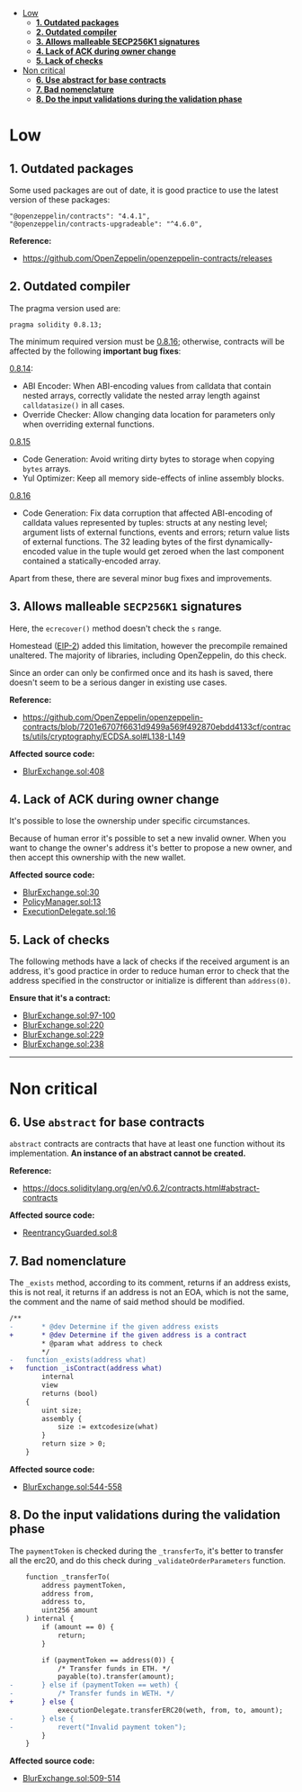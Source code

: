 - [Low](#low)
    - [**1. Outdated packages**](#1-outdated-packages)
    - [**2. Outdated compiler**](#2-outdated-compiler)
    - [**3. Allows malleable SECP256K1 signatures**](#3-allows-malleable-secp256k1-signatures)
    - [**4. Lack of ACK during owner change**](#4-lack-of-ack-during-owner-change)
    - [**5. Lack of checks**](#5-lack-of-checks)
- [Non critical](#non-critical)
    - [**6. Use abstract for base contracts**](#6-use-abstract-for-base-contracts)
    - [**7. Bad nomenclature**](#7-bad-nomenclature)
    - [**8. Do the input validations during the validation phase**](#8-do-the-input-validations-during-the-validation-phase)

# Low

## **1. Outdated packages**

Some used packages are out of date, it is good practice to use the latest version of these packages:

```
"@openzeppelin/contracts": "4.4.1",
"@openzeppelin/contracts-upgradeable": "^4.6.0",
```

**Reference:**

- https://github.com/OpenZeppelin/openzeppelin-contracts/releases

## **2. Outdated compiler**

The pragma version used are:

```
pragma solidity 0.8.13;
```

The minimum required version must be [0.8.16](https://github.com/ethereum/solidity/releases/tag/v0.8.16); otherwise, contracts will be affected by the following **important bug fixes**:

[0.8.14](https://blog.soliditylang.org/2022/05/18/solidity-0.8.14-release-announcement/):

- ABI Encoder: When ABI-encoding values from calldata that contain nested arrays, correctly validate the nested array length against `calldatasize()` in all cases.
- Override Checker: Allow changing data location for parameters only when overriding external functions.

[0.8.15](https://blog.soliditylang.org/2022/06/15/solidity-0.8.15-release-announcement/)

- Code Generation: Avoid writing dirty bytes to storage when copying `bytes` arrays.
- Yul Optimizer: Keep all memory side-effects of inline assembly blocks.

[0.8.16](https://blog.soliditylang.org/2022/08/08/solidity-0.8.16-release-announcement/)

- Code Generation: Fix data corruption that affected ABI-encoding of calldata values represented by tuples: structs at any nesting level; argument lists of external functions, events and errors; return value lists of external functions. The 32 leading bytes of the first dynamically-encoded value in the tuple would get zeroed when the last component contained a statically-encoded array.

Apart from these, there are several minor bug fixes and improvements.

 ## **3. Allows malleable `SECP256K1` signatures**

Here, the `ecrecover()` method doesn't check the `s` range.

Homestead ([EIP-2](https://eips.ethereum.org/EIPS/eip-2)) added this limitation, however the precompile remained unaltered. The majority of libraries, including OpenZeppelin, do this check.

Since an order can only be confirmed once and its hash is saved, there doesn't seem to be a serious danger in existing use cases.

**Reference:**

- https://github.com/OpenZeppelin/openzeppelin-contracts/blob/7201e6707f6631d9499a569f492870ebdd4133cf/contracts/utils/cryptography/ECDSA.sol#L138-L149

**Affected source code:**

- [BlurExchange.sol:408](https://github.com/code-423n4/2022-10-blur/blob/2fdaa6e13b544c8c11d1c022a575f16c3a72e3bf/contracts/BlurExchange.sol#L408)

## **4. Lack of ACK during owner change**

It's possible to lose the ownership under specific circumstances.

Because of human error it's possible to set a new invalid owner. When you want to change the owner's address it's better to propose a new owner, and then accept this ownership with the new wallet.

**Affected source code:**

- [BlurExchange.sol:30](https://github.com/code-423n4/2022-10-blur/blob/2fdaa6e13b544c8c11d1c022a575f16c3a72e3bf/contracts/BlurExchange.sol#L30)
- [PolicyManager.sol:13](https://github.com/code-423n4/2022-10-blur/blob/2fdaa6e13b544c8c11d1c022a575f16c3a72e3bf/contracts/PolicyManager.sol#L13)
- [ExecutionDelegate.sol:16](https://github.com/code-423n4/2022-10-blur/blob/2fdaa6e13b544c8c11d1c022a575f16c3a72e3bf/contracts/ExecutionDelegate.sol#L16)

## **5. Lack of checks**

The following methods have a lack of checks if the received argument is an address, it's good practice in order to reduce human error to check that the address specified in the constructor or initialize is different than `address(0)`.

**Ensure that it's a contract:**

- [BlurExchange.sol:97-100](https://github.com/code-423n4/2022-10-blur/blob/2fdaa6e13b544c8c11d1c022a575f16c3a72e3bf/contracts/BlurExchange.sol#L97-L100)
- [BlurExchange.sol:220](https://github.com/code-423n4/2022-10-blur/blob/2fdaa6e13b544c8c11d1c022a575f16c3a72e3bf/contracts/BlurExchange.sol#L220)
- [BlurExchange.sol:229](https://github.com/code-423n4/2022-10-blur/blob/2fdaa6e13b544c8c11d1c022a575f16c3a72e3bf/contracts/BlurExchange.sol#L229)
- [BlurExchange.sol:238](https://github.com/code-423n4/2022-10-blur/blob/2fdaa6e13b544c8c11d1c022a575f16c3a72e3bf/contracts/BlurExchange.sol#L238)

---

# Non critical

## **6. Use `abstract` for base contracts**

`abstract` contracts are contracts that have at least one function without its implementation. **An instance of an abstract cannot be created.**

**Reference:**

- https://docs.soliditylang.org/en/v0.6.2/contracts.html#abstract-contracts

**Affected source code:**

- [ReentrancyGuarded.sol:8](https://github.com/code-423n4/2022-10-blur/blob/2fdaa6e13b544c8c11d1c022a575f16c3a72e3bf/contracts/lib/ReentrancyGuarded.sol#L8)

## **7. Bad nomenclature**

The `_exists` method, according to its comment, returns if an address exists, this is not real, it returns if an address is not an EOA, which is not the same, the comment and the name of said method should be modified.

```diff
/**
-       * @dev Determine if the given address exists
+       * @dev Determine if the given address is a contract
        * @param what address to check
        */
-   function _exists(address what)
+   function _isContract(address what)
        internal
        view
        returns (bool)
    {
        uint size;
        assembly {
            size := extcodesize(what)
        }
        return size > 0;
    }
```

**Affected source code:**

- [BlurExchange.sol:544-558](https://github.com/code-423n4/2022-10-blur/blob/2fdaa6e13b544c8c11d1c022a575f16c3a72e3bf/contracts/BlurExchange.sol#L544-L558)

## **8. Do the input validations during the validation phase**

The `paymentToken` is checked during the `_transferTo`, it's better to transfer all the erc20, and do this check during `_validateOrderParameters` function.

```diff
    function _transferTo(
        address paymentToken,
        address from,
        address to,
        uint256 amount
    ) internal {
        if (amount == 0) {
            return;
        }

        if (paymentToken == address(0)) {
            /* Transfer funds in ETH. */
            payable(to).transfer(amount);
-       } else if (paymentToken == weth) {
-           /* Transfer funds in WETH. */
+       } else {
            executionDelegate.transferERC20(weth, from, to, amount);
-       } else {
-           revert("Invalid payment token");
        }
    }
```

**Affected source code:**

- [BlurExchange.sol:509-514](https://github.com/code-423n4/2022-10-blur/blob/2fdaa6e13b544c8c11d1c022a575f16c3a72e3bf/contracts/BlurExchange.sol#L509-L514)

